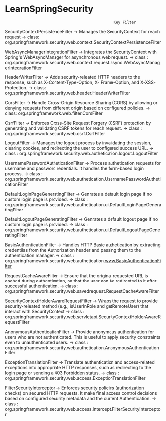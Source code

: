 # LearnSpringSecurity
                                                     Key Filter 
                                                     
SecurityContextPersistenceFilter
-> Manages the SecurityContext for reach request
-> class: org.springframework.security.web.context.SecurityContextPersistenceFilter

WebAsyncManagerIntegrationFilter
-> Integrates the SecurityContext with Spring's WebAsyncManager for asynchronous web request.
-> class : org.springframework.security.web.context.request.async.WebAsyncManagerIntegrationFilter

HeaderWriterFilter
-> Adds security-releated HTTP headers to the response, such as X-Content-Type-Option, X- Frame-Option, and X-XSS-Protection.
-> class: org.springframework.security.web.header.HeaderWriterFilter

CorsFilter
-> Handle Cross-Origin Resource Sharing (CORS) by allowing or denying requests from different origin based on configured policies.
-> class: org.springframework.web.filter.CorsFilter

CsrfFilter
-> Enforces Cross-Site Request Forgery (CSRF) protection by generating and validating CSRF tokens for reach request.
-> class : org.springframework.security.web.csrf.CsrfFilter

LogoutFilter
-> Manages the logout process by invalidating the session, clearing cookies, and redirecting the user to configured success URL.
-> class : org.springframework.security.web.authetication.logout.LogoutFilter

UsernamePasswordAutheticationFilter
-> Process authetication requests for username and password redentials. It handles the form-based login process.
-> class : org.springframework.security.web.authetication.UsernamePasswordAutheticationFilter

DefaultLoginPageGeneratingFilter
-> Genrates a default login page if no custom login page is provided.
-> class : org.springframework.security.web.authetication.ui.DefaultLoginPageGeneratingFilter

DefaultLogoutPageGeneratingFilter
-> Genrates a default logout page if no custom login page is provided.
-> class : org.springframework.security.web.authetication.ui.DefaultLogoutPageGeneratingFilter

BasicAuthenticationFilter
-> Handles HTTP Basic authetication by extracting credentilas from the Authorization header and passing them to the authentication manager.
-> class : org.springframework.security.web.authetication.www.BasicAuthenticationFilter

RequestCacheAwareFilter
-> Ensure that the original requested URL is cached during authentication, so that the user can be redirected to it after successful authentication.
-> class : org.springframework.security.web.savedrequest.RequestCacheAwareFilter

SecurityContextHolderAwareRequestFilter
-> Wraps the request to provide security-releated method (e.g., isUserInRole and getRemoteUser) that interact with SecurityContext
-> class : org.springframework.security.web.servletapi.SecurityContextHolderAwareRequestFilter

AnonymousAuthenticationFilter
-> Provide anonymous authentication for users who are not authenticated. This is useful to apply security constraints even to unauthenticated users.
-> class : org.springframework.security.web.authetication.AnonymousAuthenticationFilter

ExceptionTranslationFilter
-> Translate authentication and access-related exceptions into appropriate HTTP responses, such as redirecting to the login page or sending a 403 Forbidden status.
-> class : org.springframework.security.web.access.ExceptionTranslationFilter

FilterSecurityInterceptor
-> Enforces security policies (authorization checks) on secured HTTP requests. It make final access control decisions based on configured security metadata and the current Authentication.
-> class : org.springframework.security.web.access.intercept.FilterSecurityInterceptor
































